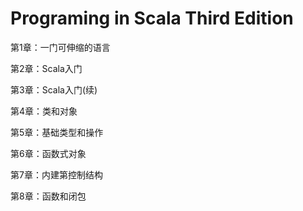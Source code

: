 # Programing in Scala Third Edition

第1章：一门可伸缩的语言

第2章：Scala入门

第3章：Scala入门(续)

第4章：类和对象

第5章：基础类型和操作

第6章：函数式对象

第7章：内建第控制结构

第8章：函数和闭包